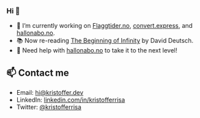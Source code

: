 ### Hi 👋

- 🔭 I’m currently working on [Flaggtider.no](https://flaggtider.no), [convert.express](https://convert.express), and [hallonabo.no](https://hallonabo.no).
- 📚 Now re-reading [The Beginning of Infinity](https://en.wikipedia.org/wiki/The_Beginning_of_Infinity) by David Deutsch.
- 🤔 Need help with [hallonabo.no](https://hallonabo.no) to take it to the next level! 

## 📫 Contact me
- Email: [hi@kristoffer.dev](mailto:hi@kristoffer.dev)
- LinkedIn: [linkedin.com/in/kristofferrisa](https://www.linkedin.com/in/kristofferrisa)
- Twitter: [@kristofferrisa](https://twitter.com/kristofferrisa)


